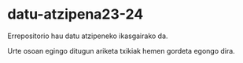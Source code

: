 # datu-atzipena23-24
Errepositorio hau datu atzipeneko ikasgairako da. 

Urte osoan egingo ditugun ariketa txikiak hemen gordeta egongo dira.


